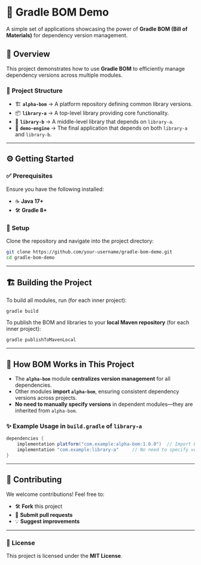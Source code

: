 # 🚀 **Gradle BOM Demo**  
A simple set of applications showcasing the power of **Gradle BOM (Bill of Materials)** for dependency version management.

## 📌 **Overview**  
This project demonstrates how to use **Gradle BOM** to efficiently manage dependency versions across multiple modules.  

### 📂 **Project Structure**  
- 🏗 **`alpha-bom`** → A platform repository defining common library versions.  
- 📦 **`library-a`** → A top-level library providing core functionality.  
- 🔗 **`library-b`** → A middle-level library that depends on `library-a`.  
- 🚀 **`demo-engine`** → The final application that depends on both `library-a` and `library-b`.  

---

## ⚙️ **Getting Started**  

### ✅ **Prerequisites**  
Ensure you have the following installed:  
- ☕ **Java 17+**  
- 🛠 **Gradle 8+**  

### 🔧 **Setup**  
Clone the repository and navigate into the project directory:  
```sh
git clone https://github.com/your-username/gradle-bom-demo.git
cd gradle-bom-demo
```

---

## 🏗 **Building the Project**  
To build all modules, run (for each inner project):  
```sh
gradle build
```

To publish the BOM and libraries to your **local Maven repository** (for each inner project):  
```sh
gradle publishToMavenLocal
```

---

## 📜 **How BOM Works in This Project**  
- The **`alpha-bom`** module **centralizes version management** for all dependencies.  
- Other modules **import `alpha-bom`**, ensuring consistent dependency versions across projects.  
- **No need to manually specify versions** in dependent modules—they are inherited from `alpha-bom`.  

### ✨ **Example Usage in `build.gradle` of `library-a`**  
```groovy
dependencies {
    implementation platform("com.example:alpha-bom:1.0.0")  // Import BOM
    implementation "com.example:library-a"     // No need to specify version!
}
```

---

## 🤝 **Contributing**  
We welcome contributions! Feel free to:  
- 🛠 **Fork** this project  
- 🔄 **Submit pull requests**  
- 💡 **Suggest improvements**  

---

### 📜 **License**  
This project is licensed under the **MIT License**.
